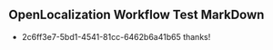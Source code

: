 ## OpenLocalization Workflow Test MarkDown
* 2c6ff3e7-5bd1-4541-81cc-6462b6a41b65 thanks!

<!--HONumber=Aug16_HO5-->


